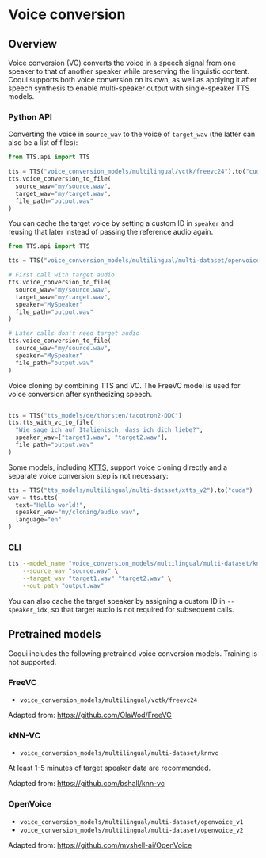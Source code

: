 # Voice conversion

## Overview

Voice conversion (VC) converts the voice in a speech signal from one speaker to
that of another speaker while preserving the linguistic content. Coqui supports
both voice conversion on its own, as well as applying it after speech synthesis
to enable multi-speaker output with single-speaker TTS models.

### Python API

Converting the voice in `source_wav` to the voice of `target_wav` (the latter
can also be a list of files):

```python
from TTS.api import TTS

tts = TTS("voice_conversion_models/multilingual/vctk/freevc24").to("cuda")
tts.voice_conversion_to_file(
  source_wav="my/source.wav",
  target_wav="my/target.wav",
  file_path="output.wav"
)
```

You can cache the target voice by setting a custom ID in `speaker` and reusing
that later instead of passing the reference audio again.
```python
from TTS.api import TTS

tts = TTS("voice_conversion_models/multilingual/multi-dataset/openvoice_v2").to("cuda")

# First call with target audio
tts.voice_conversion_to_file(
  source_wav="my/source.wav",
  target_wav="my/target.wav",
  speaker="MySpeaker"
  file_path="output.wav"
)

# Later calls don't need target audio
tts.voice_conversion_to_file(
  source_wav="my/source.wav",
  speaker="MySpeaker"
  file_path="output.wav"
)
```

Voice cloning by combining TTS and VC. The FreeVC model is used for voice
conversion after synthesizing speech.

```python

tts = TTS("tts_models/de/thorsten/tacotron2-DDC")
tts.tts_with_vc_to_file(
  "Wie sage ich auf Italienisch, dass ich dich liebe?",
  speaker_wav=["target1.wav", "target2.wav"],
  file_path="output.wav"
)
```

Some models, including [XTTS](models/xtts.md), support voice cloning directly
and a separate voice conversion step is not necessary:

```python
tts = TTS("tts_models/multilingual/multi-dataset/xtts_v2").to("cuda")
wav = tts.tts(
  text="Hello world!",
  speaker_wav="my/cloning/audio.wav",
  language="en"
)
```

### CLI

```sh
tts --model_name "voice_conversion_models/multilingual/multi-dataset/knnvc" \
    --source_wav "source.wav" \
    --target_wav "target1.wav" "target2.wav" \
    --out_path "output.wav"
```

You can also cache the target speaker by assigning a custom ID in
`--speaker_idx`, so that target audio is not required for subsequent calls.

## Pretrained models

Coqui includes the following pretrained voice conversion models. Training is not
supported.

### FreeVC

- `voice_conversion_models/multilingual/vctk/freevc24`

Adapted from: https://github.com/OlaWod/FreeVC

### kNN-VC

- `voice_conversion_models/multilingual/multi-dataset/knnvc`

At least 1-5 minutes of target speaker data are recommended.

Adapted from: https://github.com/bshall/knn-vc

### OpenVoice

- `voice_conversion_models/multilingual/multi-dataset/openvoice_v1`
- `voice_conversion_models/multilingual/multi-dataset/openvoice_v2`

Adapted from: https://github.com/myshell-ai/OpenVoice
